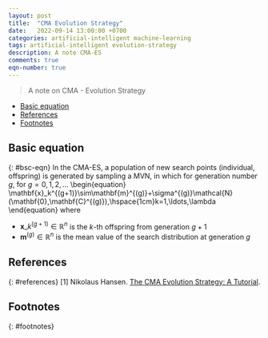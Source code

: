 ```yaml
---
layout: post
title:  "CMA Evolution Strategy"
date:   2022-09-14 13:00:00 +0700
categories: artificial-intelligent machine-learning
tags: artificial-intelligent evolution-strategy
description: A note CMA-ES
comments: true
eqn-number: true
---
```

> A note on CMA - Evolution Strategy
<!-- excerpt-end -->

- [Basic equation](#bsc-eqn)
- [References](#references)
- [Footnotes](#footnotes)

## Basic equation
{: #bsc-eqn}
In the CMA-ES, a population of new search points (individual, offspring) is generated by sampling a MVN, in which for generation number $g$, for $g=0,1,2,\ldots$
\begin{equation}
\mathbf{x}\_k^{(g+1)}\sim\mathbf{m}^{(g)}+\sigma^{(g)}\mathcal{N}(\mathbf{0},\mathbf{C}^{(g)}),\hspace{1cm}k=1,\ldots,\lambda
\end{equation}
where
- $\mathbf{x}\_k^{(g+1)}\in\mathbb{R}^n$ is the $k$-th offspring from generation $g+1$
- $\mathbf{m}^{(g)}\in\mathbb{R}^n$ is the mean value of the search distribution at generation $g$ 


## References
{: #references}
[1] Nikolaus Hansen. [The CMA Evolution Strategy: A Tutorial](#https://arxiv.org/abs/1604.00772). 

## Footnotes
{: #footnotes}

